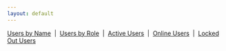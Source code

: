 ```yaml
---
layout: default
---
```

[Users by Name](users.html)  |  [Users by Role](users_by_role.html)  | 
[Active Users](active_users.html)  |  [Online
Users](online_users.html)  |  [Locked Out Users](locked_users.html)
